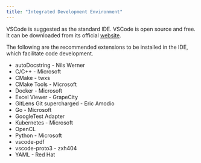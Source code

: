 ```yaml
---
title: "Integrated Development Environment"
---
```


VSCode is suggested as the standard IDE. VSCode is open source and free. It can be downloaded from its official [website](https://code.visualstudio.com/).

The following are the recommended extensions to be installed in the IDE, which facilitate code development.
+ autoDocstring - Nils Werner
+ C/C++ - Microsoft
+ CMake - twxs
+ CMake Tools - Microsoft
+ Docker - Microsoft
+ Excel Viewer - GrapeCity
+ GitLens Git supercharged - Eric Amodio
+ Go - Microsoft
+ GoogleTest Adapter
+ Kubernetes - Microsoft
+ OpenCL
+ Python - Microsoft
+ vscode-pdf
+ vscode-proto3 - zxh404
+ YAML - Red Hat